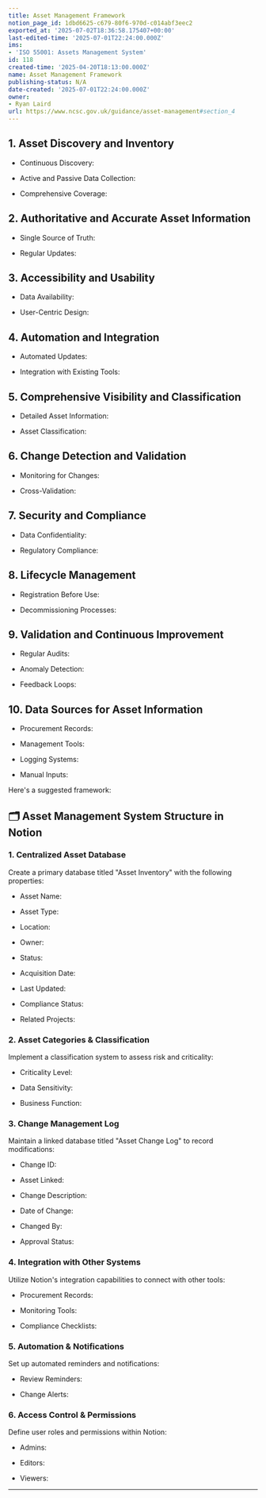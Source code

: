 ```yaml
---
title: Asset Management Framework
notion_page_id: 1dbd6625-c679-80f6-970d-c014abf3eec2
exported_at: '2025-07-02T18:36:58.175407+00:00'
last-edited-time: '2025-07-01T22:24:00.000Z'
ims:
- 'ISO 55001: Assets Management System'
id: 118
created-time: '2025-04-20T18:13:00.000Z'
name: Asset Management Framework
publishing-status: N/A
date-created: '2025-07-01T22:24:00.000Z'
owner:
- Ryan Laird
url: https://www.ncsc.gov.uk/guidance/asset-management#section_4
---
```


<!-- Unsupported block type: table_of_contents -->

<!-- Unsupported block type: divider -->

## 1. Asset Discovery and Inventory

- Continuous Discovery:

- Active and Passive Data Collection:

- Comprehensive Coverage:

<!-- Unsupported block type: divider -->

## 2. Authoritative and Accurate Asset Information

- Single Source of Truth:

- Regular Updates:

<!-- Unsupported block type: divider -->

## 3. Accessibility and Usability

- Data Availability:

- User-Centric Design:

<!-- Unsupported block type: divider -->

## 4. Automation and Integration

- Automated Updates:

- Integration with Existing Tools:

<!-- Unsupported block type: divider -->

## 5. Comprehensive Visibility and Classification

- Detailed Asset Information:

- Asset Classification:

<!-- Unsupported block type: divider -->

## 6. Change Detection and Validation

- Monitoring for Changes:

- Cross-Validation:

<!-- Unsupported block type: divider -->

## 7. Security and Compliance

- Data Confidentiality:

- Regulatory Compliance:

<!-- Unsupported block type: divider -->

## 8. Lifecycle Management

- Registration Before Use:

- Decommissioning Processes:

<!-- Unsupported block type: divider -->

## 9. Validation and Continuous Improvement

- Regular Audits:

- Anomaly Detection:

- Feedback Loops:

<!-- Unsupported block type: divider -->

## 10. Data Sources for Asset Information

- Procurement Records:

- Management Tools:

- Logging Systems:

- Manual Inputs:

<!-- Unsupported block type: divider -->

   

  

Here's a suggested framework:

<!-- Unsupported block type: divider -->

## 🗂️ Asset Management System Structure in Notion

### 1. Centralized Asset Database

Create a primary database titled "Asset Inventory" with the following properties:

- Asset Name:

- Asset Type:

- Location:

- Owner:

- Status:

- Acquisition Date:

- Last Updated:

- Compliance Status:

- Related Projects:

### 2. Asset Categories & Classification

Implement a classification system to assess risk and criticality:

- Criticality Level:

- Data Sensitivity:

- Business Function:

### 3. Change Management Log

Maintain a linked database titled "Asset Change Log" to record modifications:

- Change ID:

- Asset Linked:

- Change Description:

- Date of Change:

- Changed By:

- Approval Status:

### 4. Integration with Other Systems

Utilize Notion's integration capabilities to connect with other tools:

- Procurement Records:

- Monitoring Tools:

- Compliance Checklists:

### 5. Automation & Notifications

Set up automated reminders and notifications:

- Review Reminders:

- Change Alerts:

### 6. Access Control & Permissions

Define user roles and permissions within Notion:

- Admins:

- Editors:

- Viewers:

<!-- Unsupported block type: divider -->

- --



